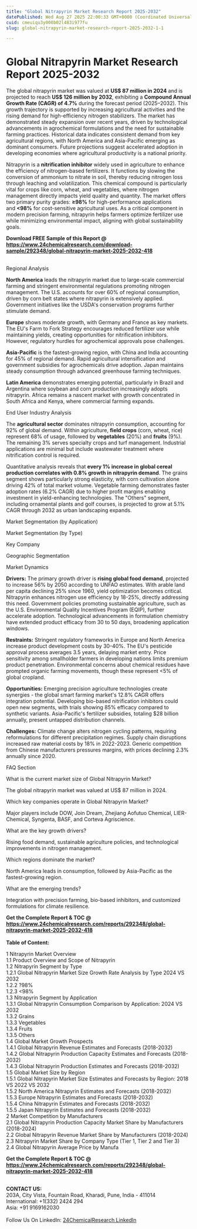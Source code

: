 ```yaml
---
title: "Global Nitrapyrin Market Research Report 2025-2032"
datePublished: Wed Aug 27 2025 22:00:33 GMT+0000 (Coordinated Universal Time)
cuid: cmeuiqu3y000b02l483i977fu
slug: global-nitrapyrin-market-research-report-2025-2032-1-1

---
```


# Global Nitrapyrin Market Research Report 2025-2032

<p>The global nitrapyrin market was valued at <strong>US$ 87 million in 2024</strong> and is projected to reach <strong>US$ 126 million by 2032</strong>, exhibiting a <strong>Compound Annual Growth Rate (CAGR) of 4.7%</strong> during the forecast period (2025–2032). This growth trajectory is supported by increasing agricultural activities and the rising demand for high-efficiency nitrogen stabilizers. The market has demonstrated steady expansion over recent years, driven by technological advancements in agrochemical formulations and the need for sustainable farming practices. Historical data indicates consistent demand from key agricultural regions, with North America and Asia-Pacific emerging as dominant consumers. Future projections suggest accelerated adoption in developing economies where agricultural productivity is a national priority.</p><p>
</p><p>Nitrapyrin is a <strong>nitrification inhibitor</strong> widely used in agriculture to enhance the efficiency of nitrogen-based fertilizers. It functions by slowing the conversion of ammonium to nitrate in soil, thereby reducing nitrogen loss through leaching and volatilization. This chemical compound is particularly vital for crops like corn, wheat, and vegetables, where nitrogen management directly impacts yield quality and quantity. The market offers two primary purity grades: <strong>≥98%</strong> for high-performance applications and <strong>&lt;98%</strong> for cost-sensitive agricultural uses. As a critical component in modern precision farming, nitrapyrin helps farmers optimize fertilizer use while minimizing environmental impact, aligning with global sustainability goals.</p><div><b>Download FREE Sample of this Report @ 
            <a href="https://www.24chemicalresearch.com/download-sample/292348/global-nitrapyrin-market-2025-2032-418">
            https://www.24chemicalresearch.com/download-sample/292348/global-nitrapyrin-market-2025-2032-418</a></b></div><br><p>
Regional Analysis</p><p>
</p><p><strong>North America</strong> leads the nitrapyrin market due to large-scale commercial farming and stringent environmental regulations promoting nitrogen management. The U.S. accounts for over 60% of regional consumption, driven by corn belt states where nitrapyrin is extensively applied. Government initiatives like the USDA's conservation programs further stimulate demand.</p><p>
</p><p><strong>Europe</strong> shows moderate growth, with Germany and France as key markets. The EU's Farm to Fork Strategy encourages reduced fertilizer use while maintaining yields, creating opportunities for nitrification inhibitors. However, regulatory hurdles for agrochemical approvals pose challenges.</p><p>
</p><p><strong>Asia-Pacific</strong> is the fastest-growing region, with China and India accounting for 45% of regional demand. Rapid agricultural intensification and government subsidies for agrochemicals drive adoption. Japan maintains steady consumption through advanced greenhouse farming techniques.</p><p>
</p><p><strong>Latin America</strong> demonstrates emerging potential, particularly in Brazil and Argentina where soybean and corn production increasingly adopts nitrapyrin. Africa remains a nascent market with growth concentrated in South Africa and Kenya, where commercial farming expands.</p><p>
End User Industry Analysis</p><p>
</p><p>The <strong>agricultural sector</strong> dominates nitrapyrin consumption, accounting for 92% of global demand. Within agriculture, <strong>field crops</strong> (corn, wheat, rice) represent 68% of usage, followed by <strong>vegetables</strong> (20%) and <strong>fruits</strong> (9%). The remaining 3% serves specialty crops and turf management. Industrial applications are minimal but include wastewater treatment where nitrification control is required.</p><p>
</p><p>Quantitative analysis reveals that <strong>every 1% increase in global cereal production correlates with 0.8% growth in nitrapyrin demand</strong>. The grains segment shows particularly strong elasticity, with corn cultivation alone driving 42% of total market volume. Vegetable farming demonstrates faster adoption rates (6.2% CAGR) due to higher profit margins enabling investment in yield-enhancing technologies. The "Others" segment, including ornamental plants and golf courses, is projected to grow at 5.1% CAGR through 2032 as urban landscaping expands.</p><p>
Market Segmentation (by Application)</p><p>
</p><p>
Market Segmentation (by Type)</p><p>
</p><p>
Key Company</p><p>
</p><p>
Geographic Segmentation</p><p>
</p><p>
Market Dynamics</p><p>
</p><p><strong>Drivers:</strong> The primary growth driver is <strong>rising global food demand</strong>, projected to increase 56% by 2050 according to UNFAO estimates. With arable land per capita declining 25% since 1960, yield optimization becomes critical. Nitrapyrin enhances nitrogen use efficiency by 18-25%, directly addressing this need. Government policies promoting sustainable agriculture, such as the U.S. Environmental Quality Incentives Program (EQIP), further accelerate adoption. Technological advancements in formulation chemistry have extended product efficacy from 30 to 50 days, broadening application windows.</p><p>
</p><p><strong>Restraints:</strong> Stringent regulatory frameworks in Europe and North America increase product development costs by 30-40%. The EU's pesticide approval process averages 3.5 years, delaying market entry. Price sensitivity among smallholder farmers in developing nations limits premium product penetration. Environmental concerns about chemical residues have prompted organic farming movements, though these represent &lt;5% of global cropland.</p><p>
</p><p><strong>Opportunities:</strong> Emerging precision agriculture technologies create synergies - the global smart farming market's 12.8% CAGR offers integration potential. Developing bio-based nitrification inhibitors could open new segments, with trials showing 85% efficacy compared to synthetic variants. Asia-Pacific's fertilizer subsidies, totaling $28 billion annually, present untapped distribution channels.</p><p>
</p><p><strong>Challenges:</strong> Climate change alters nitrogen cycling patterns, requiring reformulations for different precipitation regimes. Supply chain disruptions increased raw material costs by 18% in 2022-2023. Generic competition from Chinese manufacturers pressures margins, with prices declining 2.3% annually since 2020.</p><p>
FAQ Section</p><p>
What is the current market size of Global Nitrapyrin Market?</p><p>
</p><p>The global nitrapyrin market was valued at US$ 87 million in 2024.</p><p>
Which key companies operate in Global Nitrapyrin Market?</p><p>
</p><p>Major players include DOW, Join Dream, Zhejiang Aofutuo Chemical, LIER-Chemical, Syngenta, BASF, and Corteva Agriscience.</p><p>
What are the key growth drivers?</p><p>
</p><p>Rising food demand, sustainable agriculture policies, and technological improvements in nitrogen management.</p><p>
Which regions dominate the market?</p><p>
</p><p>North America leads in consumption, followed by Asia-Pacific as the fastest-growing region.</p><p>
What are the emerging trends?</p><p>
</p><p>Integration with precision farming, bio-based inhibitors, and customized formulations for climate resilience.</p>

<div><b>Get the Complete Report & TOC @ 
            <a href="https://www.24chemicalresearch.com/reports/292348/global-nitrapyrin-market-2025-2032-418">
            https://www.24chemicalresearch.com/reports/292348/global-nitrapyrin-market-2025-2032-418</a></b></div><br>
            <b>Table of Content:</b><p>1 Nitrapyrin Market Overview<br />
    1.1 Product Overview and Scope of Nitrapyrin<br />
    1.2 Nitrapyrin Segment by Type<br />
        1.2.1 Global Nitrapyrin Market Size Growth Rate Analysis by Type 2024 VS 2032<br />
        1.2.2 ?98%<br />
        1.2.3 <98%<br />
    1.3 Nitrapyrin Segment by Application<br />
        1.3.1 Global Nitrapyrin Consumption Comparison by Application: 2024 VS 2032<br />
        1.3.2 Grains<br />
        1.3.3 Vegetables<br />
        1.3.4 Fruits<br />
        1.3.5 Others<br />
    1.4 Global Market Growth Prospects<br />
        1.4.1 Global Nitrapyrin Revenue Estimates and Forecasts (2018-2032)<br />
        1.4.2 Global Nitrapyrin Production Capacity Estimates and Forecasts (2018-2032)<br />
        1.4.3 Global Nitrapyrin Production Estimates and Forecasts (2018-2032)<br />
    1.5 Global Market Size by Region<br />
        1.5.1 Global Nitrapyrin Market Size Estimates and Forecasts by Region: 2018 VS 2022 VS 2032<br />
        1.5.2 North America Nitrapyrin Estimates and Forecasts (2018-2032)<br />
        1.5.3 Europe Nitrapyrin Estimates and Forecasts (2018-2032)<br />
        1.5.4 China Nitrapyrin Estimates and Forecasts (2018-2032)<br />
        1.5.5 Japan Nitrapyrin Estimates and Forecasts (2018-2032)<br />
2 Market Competition by Manufacturers<br />
    2.1 Global Nitrapyrin Production Capacity Market Share by Manufacturers (2018-2024)<br />
    2.2 Global Nitrapyrin Revenue Market Share by Manufacturers (2018-2024)<br />
    2.3 Nitrapyrin Market Share by Company Type (Tier 1, Tier 2 and Tier 3)<br />
    2.4 Global Nitrapyrin Average Price by Manufa</p>

<div><b>Get the Complete Report & TOC @ 
            <a href="https://www.24chemicalresearch.com/reports/292348/global-nitrapyrin-market-2025-2032-418">
            https://www.24chemicalresearch.com/reports/292348/global-nitrapyrin-market-2025-2032-418</a></b></div><br>

<b>CONTACT US:</b><br>
            203A, City Vista, Fountain Road, Kharadi, Pune, India - 411014<br>
            International: +1(332) 2424 294<br>
            Asia: +91 9169162030 <br><br>
            Follow Us On LinkedIn: <a href="https://www.linkedin.com/company/24chemicalresearch/">24ChemicalResearch LinkedIn</a>